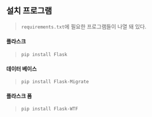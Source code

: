 ## 설치 프로그램
> <code>requirements.txt</code>에 필요한 프로그램들이 나열 돼 있다.
#### 플라스크
> <code>pip install Flask</code>
#### 데이터 베이스 
> <code>pip install Flask-Migrate</code>
#### 플라스크 폼 
> <code>pip install Flask-WTF</code>